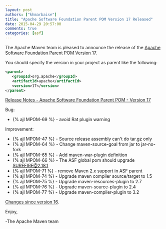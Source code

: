 ```yaml
---
layout: post
authors: ["khmarbaise"]
title: "Apache Software Foundation Parent POM Version 17 Released"
date: 2015-04-29 20:57:00
comments: true
categories: [asf] 
---
```

The Apache Maven team is pleased to announce the release of the 
[Apache Software Foundation Parent POM Version 17](https://maven.apache.org/pom/asf/).

You should specify the version in your project as parent like the following:

``` xml
<parent>
   <groupId>org.apache</groupId>
   <artifactId>apache</artifactId>
   <version>17</version>
</parent>
```

<!-- more -->

[Release Notes - Apache Software Foundation Parent POM - Version 17](https://issues.apache.org/jira/secure/ReleaseNote.jspa?projectId=12311250&version=12329009)

Bug:

 * {% ajl MPOM-69 %} - avoid Rat plugin warning

Improvement:

 * {% ajl MPOM-47 %} - Source release assembly can't do tar.gz only
 * {% ajl MPOM-64 %} - Change maven-source-goal from jar to jar-no-fork
 * {% ajl MPOM-65 %} - Add maven-war-plugin definition
 * {% ajl MPOM-66 %} - The ASF global pom should upgrade SUREFIRE@2.18.1
 * {% ajl MPOM-71 %} - remove Maven 2.x support in ASF parent
 * {% ajl MPOM-74 %} - Upgrade maven compiler source/target to 1.5
 * {% ajl MPOM-75 %} - Upgrade maven-resources-plugin to 2.7
 * {% ajl MPOM-76 %} - Upgrade maven-source-plugin to 2.4
 * {% ajl MPOM-77 %} - Upgrade maven-compiler-plugin to 3.2

[Changes since version 16](http://svn.apache.org/viewvc/maven/pom/tags/apache-17/pom.xml?r1=HEAD&r2=1639452&diff_format=h).

Enjoy,

-The Apache Maven team 
